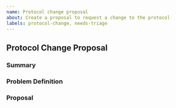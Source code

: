 ```yaml
---
name: Protocol change proposal
about: Create a proposal to request a change to the protocol
labels: protocol-change, needs-triage
---
```


<!-- < < < < < < < < < < < < < < < < < < < < < < < < < < < < < < < < < ☺ 
v                            ✰  Thanks for opening an issue! ✰    
v    Before smashing the submit button please review the template.
v    Word of caution: Under-specified proposals may be rejected summarily 
☺ > > > > > > > > > > > > > > > > > > > > > > > > > > > > > > > > >  -->

## Protocol Change Proposal

### Summary

<!-- Short, concise description of the proposed change -->

### Problem Definition

<!-- Why do we need this change?
What problems may be addressed by introducing this change?
What benefits does CometBFT stand to gain by including this change?
Are there any disadvantages of including this change? -->

### Proposal

<!-- Detailed description of requirements of implementation -->

